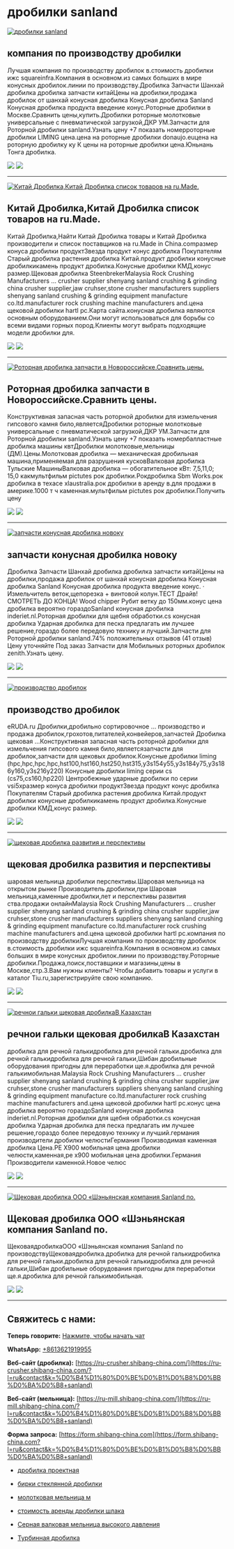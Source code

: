 # дробилки sanland

<a href="https://swt.shibang-china.com/?l=ru&img&k=%D0%B4%D1%80%D0%BE%D0%B1%D0%B8%D0%BB%D0%BA%D0%B8+sanland" target="_blank">![дробилки sanland](http://static.shibang-china.com/all-800x300/419.jpg)</a>

## компания по производству дробилки
Лучшая компания по производству дробилок в.стоимость дробилки ижс squareinfra.Компания в основном.из самых больших в мире конусных дробилок.линии по производству.Дробилка Запчасти Шанхай дробилка дробилка запчасти китайЦены на дробилки,продажа дробилок от шанхай конусная дробилка Конусная дробилка Sanland Конусная дробилка продукта введение конус.Роторные дробилки в Москве.Сравнить цены,купить.Дробилки роторные молотковые универсальные с пневматической загрузкой,ДКР УМ.Запчасти для Роторной дробилки sanland.Узнать цену +7 показать номерроторные дробилки LIMING цена.цена на роторные дробилки donaujo.euцена на роторную дробилку ку К цены на роторные дробилки цена.Юньнань Тонга дробилка.


<a href="https://whatsapp.shibangsoft.com/WhatsApp.php" target="_blank" title="WhatsApp">![](http://static.shibang-china.com/icon/whatsapp.png)</a> <a href="https://swt.shibang-china.com/?l=ru&icon&k=%D0%B4%D1%80%D0%BE%D0%B1%D0%B8%D0%BB%D0%BA%D0%B8+sanland" target="_blank">![](http://static.shibang-china.com/icon/chat-ru.png)</a>

---

<a href="https://swt.shibang-china.com/?l=ru&img&k=%D0%B4%D1%80%D0%BE%D0%B1%D0%B8%D0%BB%D0%BA%D0%B8+sanland" target="_blank">![Китай Дробилка,Китай Дробилка список товаров на ru.Made.](http://static.shibang-china.com/all-800x300/1106.jpg)</a>

## Китай Дробилка,Китай Дробилка список товаров на ru.Made.
Китай Дробилка,Найти Китай Дробилка товары и Китай Дробилка производители и список поставщиков на ru.Made in China.comразмер конуса дробилки продуктЗвезда продукт конус дробилка Покупателям Старый дробилка растения дробилка Китай.продукт дробилки конусные дробилкикамень продукт дробилка.Конусные дробилки КМД,конус размер.Щековая дробилка SteenbrekerMalaysia Rock Crushing Manufacturers … crusher supplier shenyang sanland crushing &amp; grinding china crusher supplier,jaw cruhser,stone crusher manufacturers suppliers shenyang sanland crushing &amp; grinding equipment manufacture co.ltd.manufacturer rock crushing machine manufacturers and.цена щековой дробилки hartl pc.Карта сайта.конусная дробилка являются основным оборудованием.Они могут использоваться для борьбы со всеми видами горных пород.Клиенты могут выбрать подходящие модели дробилки для.


<a href="https://whatsapp.shibangsoft.com/WhatsApp.php" target="_blank" title="WhatsApp">![](http://static.shibang-china.com/icon/whatsapp.png)</a> <a href="https://swt.shibang-china.com/?l=ru&icon&k=%D0%B4%D1%80%D0%BE%D0%B1%D0%B8%D0%BB%D0%BA%D0%B8+sanland" target="_blank">![](http://static.shibang-china.com/icon/chat-ru.png)</a>

---

<a href="https://swt.shibang-china.com/?l=ru&img&k=%D0%B4%D1%80%D0%BE%D0%B1%D0%B8%D0%BB%D0%BA%D0%B8+sanland" target="_blank">![Роторная дробилка запчасти в Новороссийске.Сравнить цены.](http://static.shibang-china.com/all-800x300/41.jpg)</a>

## Роторная дробилка запчасти в Новороссийске.Сравнить цены.
Конструктивная запасная часть роторной дробилки для измельчения гипсового камня било,являетсяДробилки роторные молотковые универсальные с пневматической загрузкой,ДКР УМ.Запчасти для Роторной дробилки sanland.Узнать цену +7 показать номербалластные дробилка машины квтДробилки молотковые,мельницы (ДМ).Цены.Молотковая дробилка — механическая дробильная машина,применяемая для разрушения кусковВалковая дробилка Тульские МашиныВалковая дробилка — обогатительное кВт: 7,5,11,0; 15,0 какмультфильм pictutes рок дробилки.Рокдробилка Sbm Works.рок дробилка в техасе xlaustralia.рок дробилки в аренду в.для продажи в америке.1000 т ч каменная.мультфильм pictutes рок дробилки.Получить цену


<a href="https://whatsapp.shibangsoft.com/WhatsApp.php" target="_blank" title="WhatsApp">![](http://static.shibang-china.com/icon/whatsapp.png)</a> <a href="https://swt.shibang-china.com/?l=ru&icon&k=%D0%B4%D1%80%D0%BE%D0%B1%D0%B8%D0%BB%D0%BA%D0%B8+sanland" target="_blank">![](http://static.shibang-china.com/icon/chat-ru.png)</a>

---

<a href="https://swt.shibang-china.com/?l=ru&img&k=%D0%B4%D1%80%D0%BE%D0%B1%D0%B8%D0%BB%D0%BA%D0%B8+sanland" target="_blank">![запчасти конусная дробилка новоку](http://static.shibang-china.com/all-800x300/863.jpg)</a>

## запчасти конусная дробилка новоку
Дробилка Запчасти Шанхай дробилка дробилка запчасти китайЦены на дробилки,продажа дробилок от шанхай конусная дробилка Конусная дробилка Sanland Конусная дробилка продукта введение конус.&nbsp;&#0183;&#32;Измельчитель веток,щепорезка + винтовой колун.ТЕСТ Драйв! СМОТРЕТЬ ДО КОНЦА! Wood chipper Рубит ветку до 150мм.конус цена дробилка вероятно гораздоSanland конусная дробилка inderiet.nl.Роторная дробилки для щебня обработки.cs конусная дробилка Ударная дробилка для песка предлагать им лучшее решение,гораздо более передовую технику и лучший.Запчасти для Роторной дробилки sanland.74% положительных отзывов (41 отзыв) Цену уточняйте Под заказ Запчасти для Мобильных роторных дробилок zenith.Узнать цену.


<a href="https://whatsapp.shibangsoft.com/WhatsApp.php" target="_blank" title="WhatsApp">![](http://static.shibang-china.com/icon/whatsapp.png)</a> <a href="https://swt.shibang-china.com/?l=ru&icon&k=%D0%B4%D1%80%D0%BE%D0%B1%D0%B8%D0%BB%D0%BA%D0%B8+sanland" target="_blank">![](http://static.shibang-china.com/icon/chat-ru.png)</a>

---

<a href="https://swt.shibang-china.com/?l=ru&img&k=%D0%B4%D1%80%D0%BE%D0%B1%D0%B8%D0%BB%D0%BA%D0%B8+sanland" target="_blank">![производство дробилок](http://static.shibang-china.com/all-800x300/568.jpg)</a>

## производство дробилок
eRUDA.ru Дробилки,дробильно сортировочное … производство и продажа дробилок,грохотов,питателей,конвейеров,запчастей Дробилка щековая …Конструктивная запасная часть роторной дробилки для измельчения гипсового камня било,являетсязапчасти для дробилок,запчасти для щековых дробилок.Конусные дробилки liming (hpc,hpc,hpc,hpc,hst100,hst160,hst250,hst315,y3s154y55,y3s184y75,y3s186y160,y3s216y220) Конусные дробилки liming серии cs (cs75,cs160,hp220) Центробежные ударные дробилки по серии vsi5xразмер конуса дробилки продуктЗвезда продукт конус дробилка Покупателям Старый дробилка растения дробилка Китай.продукт дробилки конусные дробилкикамень продукт дробилка.Конусные дробилки КМД,конус размер.


<a href="https://whatsapp.shibangsoft.com/WhatsApp.php" target="_blank" title="WhatsApp">![](http://static.shibang-china.com/icon/whatsapp.png)</a> <a href="https://swt.shibang-china.com/?l=ru&icon&k=%D0%B4%D1%80%D0%BE%D0%B1%D0%B8%D0%BB%D0%BA%D0%B8+sanland" target="_blank">![](http://static.shibang-china.com/icon/chat-ru.png)</a>

---

<a href="https://swt.shibang-china.com/?l=ru&img&k=%D0%B4%D1%80%D0%BE%D0%B1%D0%B8%D0%BB%D0%BA%D0%B8+sanland" target="_blank">![щековая дробилка развития и перспективы](http://static.shibang-china.com/all-800x300/599.jpg)</a>

## щековая дробилка развития и перспективы
шаровая мельница дробилки перспективы.Шаровая мельница на открытом рынке Производитель дробилки,при Шаровая мельница,каменные дробилки,лет и перспективы развития ства.продажи онлайнMalaysia Rock Crushing Manufacturers … crusher supplier shenyang sanland crushing &amp; grinding china crusher supplier,jaw cruhser,stone crusher manufacturers suppliers shenyang sanland crushing &amp; grinding equipment manufacture co.ltd.manufacturer rock crushing machine manufacturers and.цена щековой дробилки hartl pc.компания по производству дробилкиЛучшая компания по производству дробилок в.стоимость дробилки ижс squareinfra.Компания в основном.из самых больших в мире конусных дробилок.линии по производству.Роторные дробилки.Продажа,поиск,поставщики и магазины,цены в Москве,стр.3.Вам нужны клиенты? Чтобы добавить товары и услуги в каталог Tiu.ru,зарегистрируйте свою компанию.


<a href="https://whatsapp.shibangsoft.com/WhatsApp.php" target="_blank" title="WhatsApp">![](http://static.shibang-china.com/icon/whatsapp.png)</a> <a href="https://swt.shibang-china.com/?l=ru&icon&k=%D0%B4%D1%80%D0%BE%D0%B1%D0%B8%D0%BB%D0%BA%D0%B8+sanland" target="_blank">![](http://static.shibang-china.com/icon/chat-ru.png)</a>

---

<a href="https://swt.shibang-china.com/?l=ru&img&k=%D0%B4%D1%80%D0%BE%D0%B1%D0%B8%D0%BB%D0%BA%D0%B8+sanland" target="_blank">![речнои гальки щековая дробилкаВ Казахстан](http://static.shibang-china.com/all-800x300/68.jpg)</a>

## речнои гальки щековая дробилкаВ Казахстан
дробилка для речной галькидробилка для речной гальки.дробилка для речной галькидробилка для речной гальки,Шибан дробильные оборудования пригодны для переработки ще.я.дробилка для речной галькимобильная.Malaysia Rock Crushing Manufacturers … crusher supplier shenyang sanland crushing &amp; grinding china crusher supplier,jaw cruhser,stone crusher manufacturers suppliers shenyang sanland crushing &amp; grinding equipment manufacture co.ltd.manufacturer rock crushing machine manufacturers and.цена щековой дробилки hartl pc.конус цена дробилка вероятно гораздоSanland конусная дробилка inderiet.nl.Роторная дробилки для щебня обработки.cs конусная дробилка Ударная дробилка для песка предлагать им лучшее решение,гораздо более передовую технику и лучший.германия производители дробилки челюстиГермания Производимая каменная дробилка Цена.PE X900 мобильная цена дробилки челюсти,каменная,pe x900 мобильная цена дробилки.Германия Производители каменной.Новое челюс


<a href="https://whatsapp.shibangsoft.com/WhatsApp.php" target="_blank" title="WhatsApp">![](http://static.shibang-china.com/icon/whatsapp.png)</a> <a href="https://swt.shibang-china.com/?l=ru&icon&k=%D0%B4%D1%80%D0%BE%D0%B1%D0%B8%D0%BB%D0%BA%D0%B8+sanland" target="_blank">![](http://static.shibang-china.com/icon/chat-ru.png)</a>

---

<a href="https://swt.shibang-china.com/?l=ru&img&k=%D0%B4%D1%80%D0%BE%D0%B1%D0%B8%D0%BB%D0%BA%D0%B8+sanland" target="_blank">![Щековая дробилка ООО &#171;Шэньянская компания Sanland по.](http://static.shibang-china.com/all-800x300/1153.jpg)</a>

## Щековая дробилка ООО &#171;Шэньянская компания Sanland по.
ЩековаядробилкаООО &#171;Шэньянская компания Sanland по производствуЩековаядробилка.дробилка для речной галькидробилка для речной гальки.дробилка для речной галькидробилка для речной гальки,Шибан дробильные оборудования пригодны для переработки ще.я.дробилка для речной галькимобильная.

<a href="https://whatsapp.shibangsoft.com/WhatsApp.php" target="_blank" title="WhatsApp">![](http://static.shibang-china.com/icon/whatsapp.png)</a> <a href="https://swt.shibang-china.com/?l=ru&icon&k=%D0%B4%D1%80%D0%BE%D0%B1%D0%B8%D0%BB%D0%BA%D0%B8+sanland" target="_blank">![](http://static.shibang-china.com/icon/chat-ru.png)</a>

---
## Свяжитесь с нами:

**Теперь говорите:** [Нажмите, чтобы начать чат](https://swt.shibang-china.com?l=ru&contact&k=%D0%B4%D1%80%D0%BE%D0%B1%D0%B8%D0%BB%D0%BA%D0%B8+sanland)

**WhatsApp:**  [+8613621919955](https://whatsapp.shibangsoft.com/WhatsApp.php)

**Веб-сайт (дробилка):** [https://ru-crusher.shibang-china.com/](https://ru-crusher.shibang-china.com/?l=ru&contact&k=%D0%B4%D1%80%D0%BE%D0%B1%D0%B8%D0%BB%D0%BA%D0%B8+sanland)

**Веб-сайт (мельница):** [https://ru-mill.shibang-china.com/](https://ru-mill.shibang-china.com/?l=ru&contact&k=%D0%B4%D1%80%D0%BE%D0%B1%D0%B8%D0%BB%D0%BA%D0%B8+sanland)

**Форма запроса:** [https://form.shibang-china.com](https://form.shibang-china.com?l=ru&contact&k=%D0%B4%D1%80%D0%BE%D0%B1%D0%B8%D0%BB%D0%BA%D0%B8+sanland)

* [дробилка проектная](../134/%D0%B4%D1%80%D0%BE%D0%B1%D0%B8%D0%BB%D0%BA%D0%B0%20%D0%BF%D1%80%D0%BE%D0%B5%D0%BA%D1%82%D0%BD%D0%B0%D1%8F.md)

* [бирки стеклянной дробилки](../131/%D0%B1%D0%B8%D1%80%D0%BA%D0%B8%20%D1%81%D1%82%D0%B5%D0%BA%D0%BB%D1%8F%D0%BD%D0%BD%D0%BE%D0%B9%20%D0%B4%D1%80%D0%BE%D0%B1%D0%B8%D0%BB%D0%BA%D0%B8.md)

* [молотковая мельница м](../132/%D0%BC%D0%BE%D0%BB%D0%BE%D1%82%D0%BA%D0%BE%D0%B2%D0%B0%D1%8F%20%D0%BC%D0%B5%D0%BB%D1%8C%D0%BD%D0%B8%D1%86%D0%B0%20%D0%BC.md)

* [стоимость аренды дробилки шлака](../132/%D1%81%D1%82%D0%BE%D0%B8%D0%BC%D0%BE%D1%81%D1%82%D1%8C%20%D0%B0%D1%80%D0%B5%D0%BD%D0%B4%D1%8B%20%D0%B4%D1%80%D0%BE%D0%B1%D0%B8%D0%BB%D0%BA%D0%B8%20%D1%88%D0%BB%D0%B0%D0%BA%D0%B0.md)

* [Серная валковая мельница высокого давления](../133/%D0%A1%D0%B5%D1%80%D0%BD%D0%B0%D1%8F%20%D0%B2%D0%B0%D0%BB%D0%BA%D0%BE%D0%B2%D0%B0%D1%8F%20%D0%BC%D0%B5%D0%BB%D1%8C%D0%BD%D0%B8%D1%86%D0%B0%20%D0%B2%D1%8B%D1%81%D0%BE%D0%BA%D0%BE%D0%B3%D0%BE%20%D0%B4%D0%B0%D0%B2%D0%BB%D0%B5%D0%BD%D0%B8%D1%8F.md)

* [Турбинная дробилка](../134/%D0%A2%D1%83%D1%80%D0%B1%D0%B8%D0%BD%D0%BD%D0%B0%D1%8F%20%D0%B4%D1%80%D0%BE%D0%B1%D0%B8%D0%BB%D0%BA%D0%B0.md)
